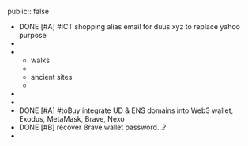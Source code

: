 public:: false
- DONE [#A] #ICT shopping alias email for duus.xyz to replace yahoo purpose
-
-
	- walks
	-
	- ancient sites
	-
-
-
- DONE [#A] #toBuy integrate UD & ENS domains into Web3 wallet, Exodus, MetaMask, Brave, Nexo
- DONE [#B] recover Brave wallet password...?
-